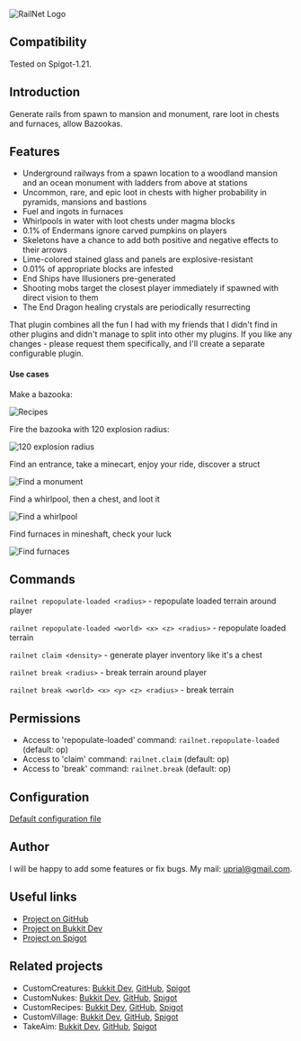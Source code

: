 ![RailNet Logo](images/railnet-logo.png)

## Compatibility

Tested on Spigot-1.21.

## Introduction

Generate rails from spawn to mansion and monument, rare loot in chests and furnaces, allow Bazookas.

## Features

* Underground railways from a spawn location to a woodland mansion and an ocean monument with ladders from above at stations
* Uncommon, rare, and epic loot in chests with higher probability in pyramids, mansions and bastions
* Fuel and ingots in furnaces
* Whirlpools in water with loot chests under magma blocks
* 0.1% of Endermans ignore carved pumpkins on players
* Skeletons have a chance to add both positive and negative effects to their arrows
* Lime-colored stained glass and panels are explosive-resistant
* 0.01% of appropriate blocks are infested
* End Ships have Illusioners pre-generated
* Shooting mobs target the closest player immediately if spawned with direct vision to them
* The End Dragon healing crystals are periodically resurrecting

That plugin combines all the fun I had with my friends that I didn't find in other plugins and didn't manage to split into other my plugins. If you like any changes - please request them specifically, and I'll create a separate configurable plugin.

#### Use cases

Make a bazooka:

![Recipes](https://raw.githubusercontent.com/uprial/railnet/master/images/bazookas.png)

Fire the bazooka with 120 explosion radius:

![120 explosion radius](https://raw.githubusercontent.com/uprial/railnet/master/images/nuke-120r.jpg)

Find an entrance, take a minecart, enjoy your ride, discover a struct

![Find a monument](https://raw.githubusercontent.com/uprial/railnet/master/images/find-a-monument.png)

Find a whirlpool, then a chest, and loot it

![Find a whirlpool](https://raw.githubusercontent.com/uprial/railnet/master/images/find-a-whirlpool.png)

Find furnaces in mineshaft, check your luck

![Find furnaces](https://raw.githubusercontent.com/uprial/railnet/master/images/find-furnaces.png)


## Commands

`railnet repopulate-loaded <radius>` - repopulate loaded terrain around player

`railnet repopulate-loaded <world> <x> <z> <radius>` - repopulate loaded terrain

`railnet claim <density>` - generate player inventory like it's a chest

`railnet break <radius>` - break terrain around player

`railnet break <world> <x> <y> <z> <radius>` - break terrain

## Permissions

* Access to 'repopulate-loaded' command:
`railnet.repopulate-loaded` (default: op)
* Access to 'claim' command:
`railnet.claim` (default: op)
* Access to 'break' command:
`railnet.break` (default: op)

## Configuration
[Default configuration file](src/main/resources/config.yml)

## Author
I will be happy to add some features or fix bugs. My mail: uprial@gmail.com.

## Useful links
* [Project on GitHub](https://github.com/uprial/railnet)
* [Project on Bukkit Dev](https://legacy.curseforge.com/minecraft/bukkit-plugins/rails-chests-bazookas)
* [Project on Spigot](https://www.spigotmc.org/resources/rails-chests-bazookas.121505/)

## Related projects
* CustomCreatures: [Bukkit Dev](http://dev.bukkit.org/bukkit-plugins/customcreatures/), [GitHub](https://github.com/uprial/customcreatures), [Spigot](https://www.spigotmc.org/resources/customcreatures.68711/)
* CustomNukes: [Bukkit Dev](http://dev.bukkit.org/bukkit-plugins/customnukes/), [GitHub](https://github.com/uprial/customnukes), [Spigot](https://www.spigotmc.org/resources/customnukes.68710/)
* CustomRecipes: [Bukkit Dev](https://dev.bukkit.org/projects/custom-recipes), [GitHub](https://github.com/uprial/customrecipes/), [Spigot](https://www.spigotmc.org/resources/customrecipes.89435/)
* CustomVillage: [Bukkit Dev](http://dev.bukkit.org/bukkit-plugins/customvillage/), [GitHub](https://github.com/uprial/customvillage/), [Spigot](https://www.spigotmc.org/resources/customvillage.69170/)
* TakeAim: [Bukkit Dev](https://dev.bukkit.org/projects/takeaim), [GitHub](https://github.com/uprial/takeaim), [Spigot](https://www.spigotmc.org/resources/takeaim.68713/)
